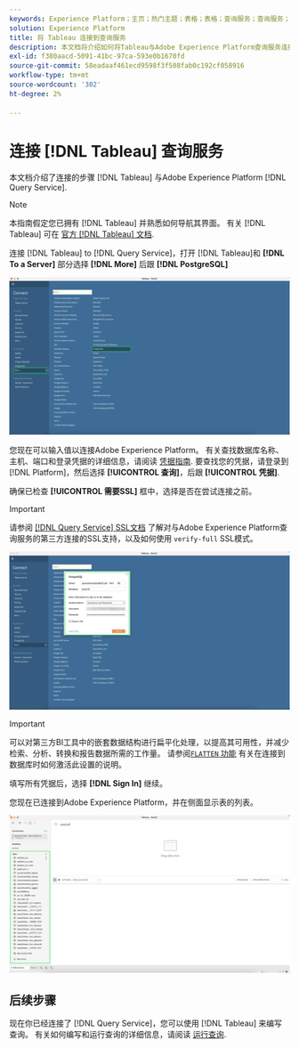 ```yaml
---
keywords: Experience Platform；主页；热门主题；表格；表格；查询服务；查询服务；连接到查询服务；
solution: Experience Platform
title: 将 Tableau 连接到查询服务
description: 本文档将介绍如何将Tableau与Adobe Experience Platform查询服务连接。
exl-id: f380aacd-5091-41bc-97ca-593e0b1670fd
source-git-commit: 58eadaaf461ecd9598f3f508fab0c192cf058916
workflow-type: tm+mt
source-wordcount: '302'
ht-degree: 2%

---
```


# 连接 [!DNL Tableau] 查询服务

本文档介绍了连接的步骤 [!DNL Tableau] 与Adobe Experience Platform [!DNL Query Service].

>[!NOTE]
>
> 本指南假定您已拥有 [!DNL Tableau] 并熟悉如何导航其界面。 有关 [!DNL Tableau] 可在 [官方 [!DNL Tableau] 文档](https://help.tableau.com/current/pro/desktop/en-us/default.htm).

连接 [!DNL Tableau] to [!DNL Query Service]，打开 [!DNL Tableau]和 **[!DNL To a Server]** 部分选择 **[!DNL More]** 后跟 **[!DNL PostgreSQL]**

![的 [!DNL Tableau] 功能板(包含更多和 [!DNL PostgreSQL] 突出显示。](../images/clients/tableau/open-connection.png)

您现在可以输入值以连接Adobe Experience Platform。 有关查找数据库名称、主机、端口和登录凭据的详细信息，请阅读 [凭据指南](../ui/credentials.md). 要查找您的凭据，请登录到 [!DNL Platform]，然后选择 **[!UICONTROL 查询]**，后跟 **[!UICONTROL 凭据]**.

确保已检查 **[!UICONTROL 需要SSL]** 框中，选择是否在尝试连接之前。

>[!IMPORTANT]
>
>请参阅 [[!DNL Query Service] SSL文档](./ssl-modes.md) 了解对与Adobe Experience Platform查询服务的第三方连接的SSL支持，以及如何使用 `verify-full` SSL模式。

![的 [!DNL PostgreSQL] 连接对话框，其中包含已完成的连接详细信息。](../images/clients/tableau/sign-in.png)

>[!IMPORTANT]
>
>可以对第三方BI工具中的嵌套数据结构进行扁平化处理，以提高其可用性，并减少检索、分析、转换和报告数据所需的工作量。 请参阅[`FLATTEN` 功能](../best-practices/flatten-nested-data.md) 有关在连接到数据库时如何激活此设置的说明。

填写所有凭据后，选择 **[!DNL Sign In]** 继续。

您现在已连接到Adobe Experience Platform，并在侧面显示表的列表。

![新 [!DNL Tableau] 功能板，其左侧面板中突出显示了查询服务表。](../images/clients/tableau/connected.png)

## 后续步骤

现在你已经连接了 [!DNL Query Service]，您可以使用 [!DNL Tableau] 来编写查询。 有关如何编写和运行查询的详细信息，请阅读 [运行查询](../best-practices/writing-queries.md).
